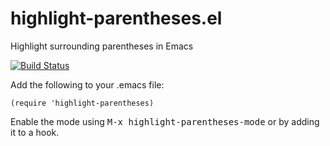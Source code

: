 highlight-parentheses.el
========================

Highlight surrounding parentheses in Emacs

[![Build Status](https://travis-ci.org/nschum/highlight-parentheses.el.png?branch=master)](https://travis-ci.org/nschum/highlight-parentheses.el)

Add the following to your .emacs file:

    (require 'highlight-parentheses)

Enable the mode using <kbd>M-x highlight-parentheses-mode</kbd> or by adding it
to a hook.
